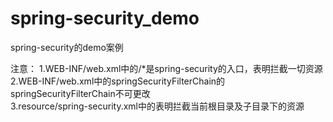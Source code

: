 # spring-security_demo
spring-security的demo案例

注意：
1.WEB-INF/web.xml中的<url-pattern>/*</url-pattern>是spring-security的入口，表明拦截一切资源<br />
2.WEB-INF/web.xml中的<filter-name>springSecurityFilterChain</filter-name>的springSecurityFilterChain不可更改<br />
3.resource/spring-security.xml中的<intercept-url pattern="/**" access="ROLE_USER" />表明拦截当前根目录及子目录下的资源<br />

